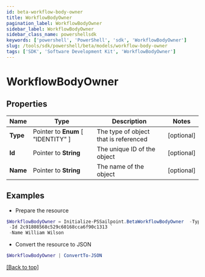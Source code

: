 ```yaml
---
id: beta-workflow-body-owner
title: WorkflowBodyOwner
pagination_label: WorkflowBodyOwner
sidebar_label: WorkflowBodyOwner
sidebar_class_name: powershellsdk
keywords: ['powershell', 'PowerShell', 'sdk', 'WorkflowBodyOwner'] 
slug: /tools/sdk/powershell/beta/models/workflow-body-owner
tags: ['SDK', 'Software Development Kit', 'WorkflowBodyOwner']
---
```



# WorkflowBodyOwner

## Properties

Name | Type | Description | Notes
------------ | ------------- | ------------- | -------------
**Type** |  Pointer to  **Enum** [  "IDENTITY" ] | The type of object that is referenced | [optional] 
**Id** |  Pointer to **String** | The unique ID of the object | [optional] 
**Name** |  Pointer to **String** | The name of the object | [optional] 

## Examples

- Prepare the resource
```powershell
$WorkflowBodyOwner = Initialize-PSSailpoint.BetaWorkflowBodyOwner  -Type IDENTITY `
 -Id 2c91808568c529c60168cca6f90c1313 `
 -Name William Wilson
```

- Convert the resource to JSON
```powershell
$WorkflowBodyOwner | ConvertTo-JSON
```


[[Back to top]](#) 

